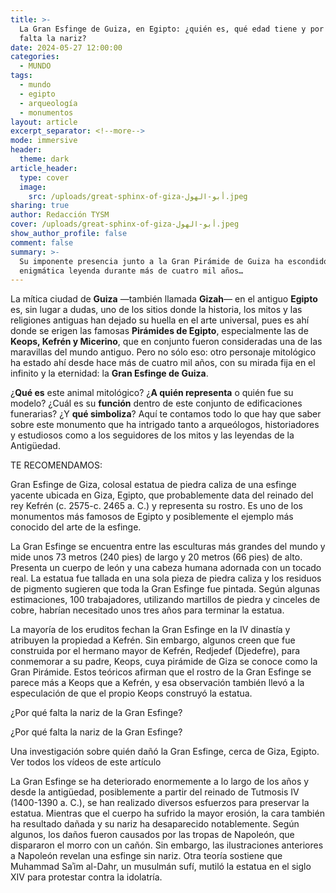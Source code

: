 ```yaml
---
title: >-
  La Gran Esfinge de Guiza, en Egipto: ¿quién es, qué edad tiene y por qué le
  falta la nariz?
date: 2024-05-27 12:00:00
categories:
  - MUNDO
tags:
  - mundo
  - egipto
  - arqueología
  - monumentos
layout: article
excerpt_separator: <!--more-->
mode: immersive
header:
  theme: dark
article_header:
  type: cover
  image:
    src: /uploads/great-sphinx-of-giza-أبو-الهول.jpeg
sharing: true
author: Redacción TYSM
cover: /uploads/great-sphinx-of-giza-أبو-الهول.jpeg
show_author_profile: false
comment: false
summary: >-
  Su imponente presencia junto a la Gran Pirámide de Guiza ha escondido una
  enigmática leyenda durante más de cuatro mil años…
---
```

La mítica ciudad de **Guiza** —también llamada **Gizah**— en el antiguo **Egipto** es, sin lugar a dudas, uno de los sitios donde la historia, los mitos y las religiones antiguas han dejado su huella en el arte universal, pues es ahí donde se erigen las famosas **Pirámides de Egipto**, especialmente las de **Keops, Kefrén y Micerino**, que en conjunto fueron consideradas una de las maravillas del mundo antiguo. Pero no sólo eso: otro personaje mitológico ha estado ahí desde hace más de cuatro mil años, con su mirada fija en el infinito y la eternidad: la **Gran Esfinge de Guiza**.

¿**Qué es** este animal mitológico? ¿**A quién representa** o quién fue su modelo? ¿Cuál es su **función** dentro de este conjunto de edificaciones funerarias? ¿Y **qué simboliza**? Aquí te contamos todo lo que hay que saber sobre este monumento que ha intrigado tanto a arqueólogos, historiadores y estudiosos como a los seguidores de los mitos y las leyendas de la Antigüedad.

TE RECOMENDAMOS:

Gran Esfinge de Giza, colosal estatua de piedra caliza de una esfinge yacente ubicada en Giza, Egipto, que probablemente data del reinado del rey Kefrén (c. 2575-c. 2465 a. C.) y representa su rostro. Es uno de los monumentos más famosos de Egipto y posiblemente el ejemplo más conocido del arte de la esfinge.

La Gran Esfinge se encuentra entre las esculturas más grandes del mundo y mide unos 73 metros (240 pies) de largo y 20 metros (66 pies) de alto. Presenta un cuerpo de león y una cabeza humana adornada con un tocado real. La estatua fue tallada en una sola pieza de piedra caliza y los residuos de pigmento sugieren que toda la Gran Esfinge fue pintada. Según algunas estimaciones, 100 trabajadores, utilizando martillos de piedra y cinceles de cobre, habrían necesitado unos tres años para terminar la estatua.

La mayoría de los eruditos fechan la Gran Esfinge en la IV dinastía y atribuyen la propiedad a Kefrén. Sin embargo, algunos creen que fue construida por el hermano mayor de Kefrén, Redjedef (Djedefre), para conmemorar a su padre, Keops, cuya pirámide de Giza se conoce como la Gran Pirámide. Estos teóricos afirman que el rostro de la Gran Esfinge se parece más a Keops que a Kefrén, y esa observación también llevó a la especulación de que el propio Keops construyó la estatua.

¿Por qué falta la nariz de la Gran Esfinge?

¿Por qué falta la nariz de la Gran Esfinge?

Una investigación sobre quién dañó la Gran Esfinge, cerca de Giza, Egipto. Ver todos los vídeos de este artículo

La Gran Esfinge se ha deteriorado enormemente a lo largo de los años y desde la antigüedad, posiblemente a partir del reinado de Tutmosis IV (1400-1390 a. C.), se han realizado diversos esfuerzos para preservar la estatua. Mientras que el cuerpo ha sufrido la mayor erosión, la cara también ha resultado dañada y su nariz ha desaparecido notablemente. Según algunos, los daños fueron causados ​​por las tropas de Napoleón, que dispararon el morro con un cañón. Sin embargo, las ilustraciones anteriores a Napoleón revelan una esfinge sin nariz. Otra teoría sostiene que Muhammad Saʾim al-Dahr, un musulmán sufí, mutiló la estatua en el siglo XIV para protestar contra la idolatría.
